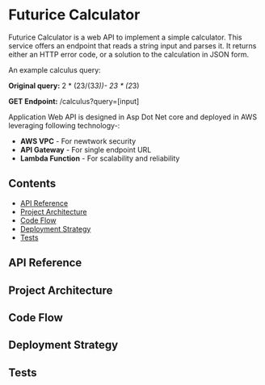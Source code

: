 # Futurice Calculator

Futurice Calculator is a web API to implement a simple calculator.
This service offers an endpoint that reads a string input and parses it. It returns either an HTTP error code, or a solution to the calculation in JSON form.

An example calculus query:

**Original query:** 2 * (23/(3*3))- 23 * (2*3)

**GET Endpoint:** /calculus?query=[input]

Application Web API is designed in Asp Dot Net core and deployed in AWS leveraging following technology-:
  * **AWS VPC** - For newtwork security
  * **API Gateway** - For single endpoint URL
  * **Lambda Function** - For scalability and reliability

## Contents
  * [API Reference]()
  * [Project Architecture]()
  * [Code Flow]()
  * [Deployment Strategy]()
  * [Tests]()

## API Reference


## Project Architecture

   []()

## Code Flow

## Deployment Strategy

## Tests

